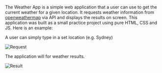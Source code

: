 The Weather App is a simple web application that a user can use to get the current weather for a given location.
It requests weather information from [openweathermap](https://openweathermap.org/) via API and displays the results on screen.
This application was built as a small practice project using pure HTML, CSS and JS. Here is an example: 

A user can simply type in a set location (e.g. Sydney)

![Request](https://github.com/Franco-Diaz-Licham/WeatherApp/assets/138960498/aa0bf726-5dfa-4578-8ba2-01e3be3b0acb)

The application will for weather results. 

![Result](https://github.com/Franco-Diaz-Licham/WeatherApp/assets/138960498/5f424a53-7c59-4802-a440-bfbf26af6798)

